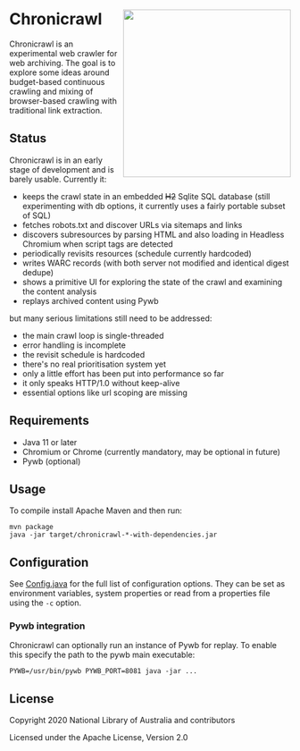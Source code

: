 # Chronicrawl [<img src="https://upload.wikimedia.org/wikipedia/commons/thumb/6/67/Pocketwatch_cutaway_drawing.jpg/640px-Pocketwatch_cutaway_drawing.jpg" align="right" width="300px">](https://en.wikipedia.org/wiki/File:Pocketwatch_cutaway_drawing.jpg)

Chronicrawl is an experimental web crawler for web archiving. The goal is to explore some ideas around budget-based
continuous crawling and mixing of browser-based crawling with traditional link extraction.

## Status

Chronicrawl is in an early stage of development and is barely usable. Currently it:

* keeps the crawl state in an embedded ~~H2~~ Sqlite SQL database (still experimenting with db options, it currently
  uses a fairly portable subset of SQL)
* fetches robots.txt and discover URLs via sitemaps and links
* discovers subresources by parsing HTML and also loading in Headless Chromium when script tags are detected
* periodically revisits resources (schedule currently hardcoded)
* writes WARC records (with both server not modified and identical digest dedupe)
* shows a primitive UI for exploring the state of the crawl and examining the content analysis
* replays archived content using Pywb

but many serious limitations still need to be addressed:

* the main crawl loop is single-threaded
* error handling is incomplete
* the revisit schedule is hardcoded
* there's no real prioritisation system yet
* only a little effort has been put into performance so far
* it only speaks HTTP/1.0 without keep-alive
* essential options like url scoping are missing

## Requirements

* Java 11 or later
* Chromium or Chrome (currently mandatory, may be optional in future)
* Pywb (optional)

## Usage

To compile install Apache Maven and then run:

    mvn package
    java -jar target/chronicrawl-*-with-dependencies.jar

## Configuration

See [Config.java](src/org/netpreserve/chronicrawl/Config.java) for the full list of configuration options. They can be
set as environment variables, system properties or read from a properties file using the `-c` option.

### Pywb integration

Chronicrawl can optionally run an instance of Pywb for replay. To enable this specify the path to the pywb main
executable:

    PYWB=/usr/bin/pywb PYWB_PORT=8081 java -jar ... 

## License

Copyright 2020 National Library of Australia and contributors

Licensed under the Apache License, Version 2.0